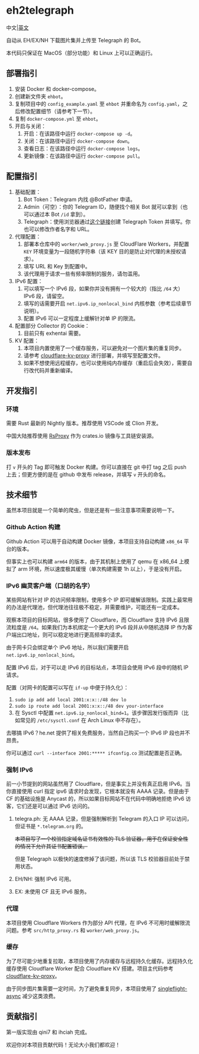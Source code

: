 # eh2telegraph

中文|[英文](README.md)

自动从 EH/EX/NH 下载图片集并上传至 Telegraph 的 Bot。

本代码只保证在 MacOS（部分功能）和 Linux 上可以正确运行。

## 部署指引
1. 安装 Docker 和 docker-compose。
2. 创建新文件夹 `ehbot`。
2. 复制项目中的 `config_example.yaml` 至 `ehbot` 并重命名为 `config.yaml`，之后修改配置细节（请参考下一节）。
3. 复制 `docker-compose.yml` 至 `ehbot`。
4. 开启与关闭：
    1. 开启：在该路径中运行 `docker-compose up -d`。
    2. 关闭：在该路径中运行 `docker-compose down`。
    3. 查看日志：在该路径中运行 `docker-compose logs`。
    4. 更新镜像：在该路径中运行 `docker-compose pull`。

## 配置指引
1. 基础配置：
    1. Bot Token：Telegram 内找 @BotFather 申请。
    2. Admin（可空）：你的 Telegram ID，随便找个相关 Bot 就可以拿到（也可以通过本 Bot `/id` 拿到）。
    3. Telegraph：使用浏览器通过[这个链接](https://api.telegra.ph/createAccount?short_name=test_account&author_name=test_author)创建 Telegraph Token 并填写。你也可以修改作者名字和 URL。
2. 代理配置：
    1. 部署本仓库中的 `worker/web_proxy.js` 至 CloudFlare Workers，并配置 `KEY` 环境变量为一段随机字符串（该 KEY 目的是防止对代理的未授权请求）。
    2. 填写 URL 和 Key 到配置中。
    3. 该代理用于请求一些有频率限制的服务，请勿滥用。
3. IPv6 配置：
    1. 可以填写一个 IPv6 段，如果你并没有拥有一个较大的（指比 `/64` 大）IPv6 段，请留空。
    2. 填写的话需要开启 `net.ipv6.ip_nonlocal_bind` 内核参数（参考后续章节说明）。
    3. 配置 IPv6 可以一定程度上缓解针对单 IP 的限流。
4. 配置部分 Collector 的 Cookie：
    1. 目前只有 exhentai 需要。
5. KV 配置：
    1. 本项目内置使用了一个缓存服务，可以避免对一个图片集的重复同步。
    2. 请参考 [cloudflare-kv-proxy](https://github.com/ihciah/cloudflare-kv-proxy) 进行部署，并填写至配置文件。
    3. 如果不想使用远程缓存，也可以使用纯内存缓存（重启后会失效），需要自行改代码并重新编译。

## 开发指引
### 环境
需要 Rust 最新的 Nightly 版本。推荐使用 VSCode 或 Clion 开发。

中国大陆推荐使用 [RsProxy](https://rsproxy.cn/) 作为 crates.io 镜像与工具链安装源。

### 版本发布
打 `v` 开头的 Tag 即可触发 Docker 构建。你可以直接在 git 中打 tag 之后 push 上去；但更方便的是在 github 中发布 release，并填写 `v` 开头的命名。

## 技术细节
虽然本项目就是一个简单的爬虫，但是还是有一些注意事项需要说明一下。

### Github Action 构建
Github Action 可以用于自动构建 Docker 镜像，本项目支持自动构建 `x86_64` 平台的版本。

但事实上也可以构建 `arm64` 的版本，由于其机制上使用了 qemu 在 x86_64 上模拟了 arm 环境，所以速度极其缓慢（单次构建需要 1h 以上），于是没有开启。

### IPv6 幽灵客户端（口胡的名字）
某些网站有针对 IP 的访问频率限制，使用多个 IP 即可缓解该限制。实践上最常用的办法是代理池，但代理池往往极不稳定，并需要维护，可能还有一定成本。

观察本项目的目标网站，很多使用了 Cloudflare，而 Cloudflare 支持 IPv6 且限流粒度是 `/64`。如果我们为本机绑定一个更大的 IPv6 段并从中随机选择 IP 作为客户端出口地址，则可以稳定地进行更高频率的请求。

由于网卡只会绑定单个 IPv6 地址，所以我们需要开启 `net.ipv6.ip_nonlocal_bind`。

配置 IPv6 后，对于可以走 IPv6 的目标站点，本项目会使用 IPv6 段中的随机 IP 请求。

配置（对网卡的配置可以写在 `if-up` 中便于持久化）：
1. `sudo ip add add local 2001:x:x::/48 dev lo`
2. `sudo ip route add local 2001:x:x::/48 dev your-interface`
3. 在 Sysctl 中配置 `net.ipv6.ip_nonlocal_bind=1`。该步骤因发行版而异（比如常见的 `/etc/sysctl.conf` 在 Arch Linux 中不存在）。

去哪搞 IPv6？he.net 提供了相关免费服务，当然自己购买一个 IPv6 IP 段也并不昂贵。

你可以通过 `curl --interface 2001:***** ifconfig.co` 测试配置是否正确。

### 强制 IPv6
前一小节提到的网站虽然用了 Cloudflare，但是事实上并没有真正启用 IPv6。当你直接使用 curl 指定 ipv6 请求时会发现，它根本就没有 AAAA 记录。但是由于 CF 的基础设施是 Anycast 的，所以如果目标网站不在代码中明确地拒绝 IPv6 访客，它们还是可以通过 IPv6 访问的。

1. telegra.ph: 无 AAAA 记录，但是强制解析到 Telegram 的入口 IP 可以访问，但证书是 `*.telegram.org` 的。

    ~~本项目写了一个校验指定域名证书有效性的 TLS 验证器，用于在保证安全性的情况下允许其证书配置错误。~~

    但是 Telegraph 以极快的速度修掉了该问题，所以该 TLS 校验器目前处于禁用状态。
2. EH/NH: 强制 IPv6 可用。
3. EX: 未使用 CF 且无 IPv6 服务。

### 代理
本项目使用 Cloudflare Workers 作为部分 API 代理，在 IPv6 不可用时缓解限流问题。参考 `src/http_proxy.rs` 和 `worker/web_proxy.js`。

### 缓存
为了尽可能少地重复拉取，本项目使用了内存缓存与远程持久化缓存。远程持久化缓存使用 Cloudflare Worker 配合 Cloudflare KV 搭建。项目主代码参考 [cloudflare-kv-proxy](https://github.com/ihciah/cloudflare-kv-proxy)。

由于同步图片集需要一定时间，为了避免重复同步，本项目使用了 [singleflight-async](https://github.com/ihciah/singleflight-async) 减少这类浪费。

## 贡献指引
第一版实现由 qini7 和 ihciah 完成。

欢迎你对本项目贡献代码！无论大小我们都欢迎！
